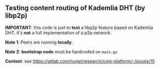 ## Testing content routing of Kademlia DHT (by libp2p)

**IMPORTANT**: this code is just to **test** a libp2p feature based on Kademlia DHT,
it's **not** a full implementation of a p2p network.

**Note 1**: Peers are running **locally**.

**Note 2**: **bootstrap node** must be hardcoded on `main.go`

**Context**: see https://gitlab.com/nunet/research/core-platform/-/issues/15 
